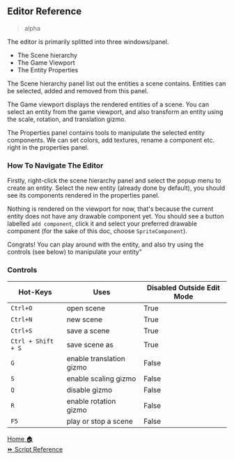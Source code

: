 ## Editor Reference

> alpha

The editor is primarily splitted into three windows/panel.

- The Scene hierarchy
- The Game Viewport
- The Entity Properties

The Scene hierarchy panel list out the entities a scene contains. Entities can be selected, added and removed from this panel.

The Game viewport displays the rendered entities of a scene. You can select an entity from the game viewport, and also transform an entity using the scale, rotation, and translation gizmo.

The Properties panel contains tools to manipulate the selected entity components. We can set colors, add textures, rename a component etc. right in the properties panel.

### How To Navigate The Editor

Firstly, right-click the scene hierarchy panel and select the popup menu to create an entity. Select the new entity (already done by default), you should see its components rendered in the properties panel.

Nothing is rendered on the viewport for now, that's because the current entity does not have any drawable component yet. You should see a button labelled `add component`, click it and select your preferred drawable component (for the sake of this doc, choose `SpriteComponent`).

Congrats! You can play around with the entity, and also try using the controls (see below) to manipulate your entity"

### Controls

| Hot-Keys           | Uses                     | Disabled Outside Edit Mode |
| ------------------ | ------------------------ | -------------------------- |
| `Ctrl+O`           | open scene               | True                       |
| `Ctrl+N`           | new scene                | True                       |
| `Ctrl+S`           | save a scene             | True                       |
| `Ctrl + Shift + S` | save scene as            | True                       |
| `G`                | enable translation gizmo | False                      |
| `S`                | enable scaling gizmo     | False                      |
| `Q`                | disable gizmo            | False                      |
| `R`                | enable rotation gizmo    | False                      |
| `F5`               | play or stop a scene     | False                      |

[Home 🏠](./hyper.md)<br/>
[⏩ Script Reference](./script-ref.md)
